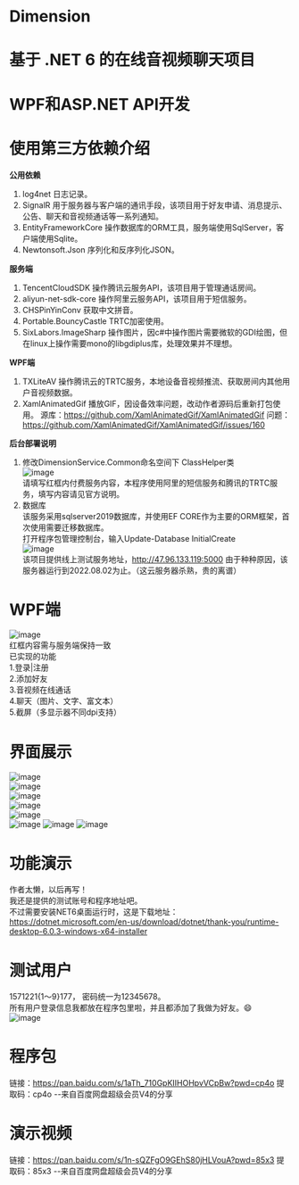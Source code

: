 # Dimension
# 基于 .NET 6 的在线音视频聊天项目
# WPF和ASP.NET API开发
# 使用第三方依赖介绍
**公用依赖**  
1. log4net 日志记录。
2. SignalR 用于服务器与客户端的通讯手段，该项目用于好友申请、消息提示、公告、聊天和音视频通话等一系列通知。
3. EntityFrameworkCore 操作数据库的ORM工具，服务端使用SqlServer，客户端使用Sqlite。
4. Newtonsoft.Json 序列化和反序列化JSON。

**服务端**  
1. TencentCloudSDK 操作腾讯云服务API，该项目用于管理通话房间。
2. aliyun-net-sdk-core 操作阿里云服务API，该项目用于短信服务。
3. CHSPinYinConv 获取中文拼音。
4. Portable.BouncyCastle TRTC加密使用。
5. SixLabors.ImageSharp 操作图片，因c#中操作图片需要微软的GDI绘图，但在linux上操作需要mono的libgdiplus库，处理效果并不理想。

**WPF端**  
1. TXLiteAV 操作腾讯云的TRTC服务，本地设备音视频推流、获取房间内其他用户音视频数据。
2. XamlAnimatedGif 播放GIF，因设备效率问题，改动作者源码后重新打包使用。
源库：https://github.com/XamlAnimatedGif/XamlAnimatedGif 问题：https://github.com/XamlAnimatedGif/XamlAnimatedGif/issues/160

**后台部署说明**  
1. 修改DimensionService.Common命名空间下 ClassHelper类  
![image](https://user-images.githubusercontent.com/84434846/159858628-cfcd7669-fae3-41b6-bd74-700e117c8870.png)  
请填写红框内付费服务内容，本程序使用阿里的短信服务和腾讯的TRTC服务，填写内容请见官方说明。  
2. 数据库  
该服务采用sqlserver2019数据库，并使用EF CORE作为主要的ORM框架，首次使用需要迁移数据库。  
打开程序包管理控制台，输入Update-Database InitialCreate  
![image](https://user-images.githubusercontent.com/84434846/159859559-e69a1d8e-fe6a-42f6-841e-980b20533ad4.png)  
该项目提供线上测试服务地址，http://47.96.133.119:5000  由于种种原因，该服务器运行到2022.08.02为止。（这云服务器杀熟，贵的离谱）
# WPF端  
![image](https://user-images.githubusercontent.com/84434846/159860811-31419d6d-97a0-4f40-9536-c555d6140fd4.png)  
红框内容需与服务端保持一致  
已实现的功能  
1.登录|注册  
2.添加好友  
3.音视频在线通话  
4.聊天（图片、文字、富文本）  
5.截屏（多显示器不同dpi支持）  
# 界面展示
![image](https://user-images.githubusercontent.com/84434846/159876575-a9593d87-2b90-40b5-bd25-55f3d37518bc.png)  
![image](https://user-images.githubusercontent.com/84434846/159877738-b3197b00-5688-4a08-ab7f-52518da680ac.png)  
![image](https://user-images.githubusercontent.com/84434846/159876681-7482d993-3818-4863-90f9-c68725bb1449.png)  
![image](https://user-images.githubusercontent.com/84434846/159876750-6db8f92a-50b0-4a9e-b41e-53a2ce323cc6.png)  
![image](https://user-images.githubusercontent.com/84434846/159876843-9048b0a7-44bf-48ba-9e9b-a0839d02418e.png)  
![image](https://user-images.githubusercontent.com/84434846/159876933-8d07724e-100d-4c87-ab61-0db73fc47dbf.png)
![image](https://user-images.githubusercontent.com/84434846/159877246-c5b08b3a-86f8-4dac-a20e-8d9d6988dd45.png)
![image](https://user-images.githubusercontent.com/84434846/159877348-10285152-ae67-4e44-8fd9-9ea9e0cfddff.png)

# 功能演示
作者太懒，以后再写！  
我还是提供的测试账号和程序地址吧。  
不过需要安装NET6桌面运行时，这是下载地址：https://dotnet.microsoft.com/en-us/download/dotnet/thank-you/runtime-desktop-6.0.3-windows-x64-installer  
# 测试用户  
1571221{1～9}177，
密码统一为12345678。  
所有用户登录信息我都放在程序包里啦，并且都添加了我做为好友。😄  
![image](https://user-images.githubusercontent.com/84434846/159868799-ed024f69-d91f-48d7-a52f-961502a89445.png)  
# 程序包
链接：https://pan.baidu.com/s/1aTh_710GpKIIHOHpvVCpBw?pwd=cp4o 
提取码：cp4o 
--来自百度网盘超级会员V4的分享
# 演示视频
链接：https://pan.baidu.com/s/1n-sQZFgO9GEhS80jHLVouA?pwd=85x3 
提取码：85x3 
--来自百度网盘超级会员V4的分享
